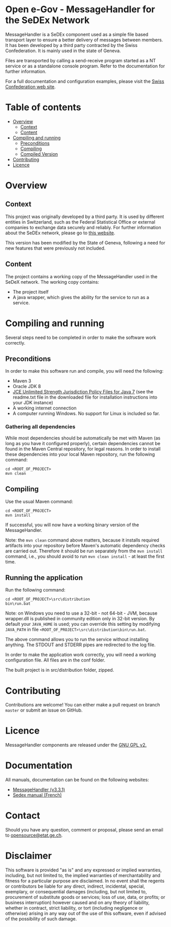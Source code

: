 # Open e-Gov - MessageHandler for the SeDEx Network

MessageHandler is a SeDEx component used as a simple file based transport layer to ensure a better delivery of messages between members. It has 
been developed by a third party contracted by the Swiss Confederation. It is mainly used in the state of Geneva.

Files are transported by calling a send-receive program started
as a NT service or as a standalone console program.
Refer to the documentation for further information.

For a full documentation and configuration examples, please visit the
[Swiss Confederation web site](http://www.e-service.admin.ch/wiki/display/openegovdoc/MessageHandler).

# Table of contents
- [Overview](#overview)
    - [Context](#context)
    - [Content](#content)
- [Compiling and running](#compiling-and-running)
    - [Preconditions](#preconditions)
    - [Compiling](#compiling)
    - [Compiled Version](#compiled-version)
- [Contributing](#contributing)
- [Licence](#licence)

# Overview

## Context

This project was originally developed by a third party. It is
used by different entities in Switzerland, such as the
Federal Statistical Office or external companies to exchange data securely and reliably. For further information about the
SeDEx network, please go to [this website](http://www.e-service.admin.ch/wiki/display/openegovdocfr/MessageHandler).

This version has been modified by the State of Geneva, following a need for new features that were previously not included. 

## Content

The project contains a working copy of the MessageHandler used in the SeDeX network.
The working copy contains:
* The project itself
* A java wrapper, which gives the ability for the service to run as a service.

# Compiling and running

Several steps need to be completed in order to make the software work correctly.

## Preconditions

In order to make this software run and compile, you will need the following:
* Maven 3
* Oracle JDK 8
* [JCE Unlimited Strength Jurisdiction Policy Files for Java 7](http://www.oracle.com/technetwork/java/javase/downloads/jce-7-download-432124.html)
    (see the readme.txt file in the downloaded file for installation instructions into your JDK instance)
* A working internet connection
* A computer running Windows. No support for Linux is included so far.
    
### Gathering all dependencies

While most dependencies should be automatically be met with Maven (as long as you have it configured properly),
certain dependencies cannot be found in the Maven Central repository, for legal reasons.
In order to install these dependencies into your local Maven repository, run the following command:
```Shell
cd <ROOT_OF_PROJECT>
mvn clean 
```

## Compiling

Use the usual Maven command:
```Shell
cd <ROOT_OF_PROJECT>
mvn install
```
If successful, you will now have a working binary version of the MessageHandler.

Note: the ``mvn clean`` command above matters, because it installs required artifacts into your
repository before Maven's automatic dependency checks are carried out.
Therefore it should be run separately from the
``mvn install`` command, i.e., you should avoid to run ``mvn clean install`` - at least the first time.

## Running the application

Run the following command:
```Shell
cd <ROOT_OF_PROJECT>\src\distribution
bin\run.bat
```

Note: on Windows you need to use a 32-bit - not 64-bit - JVM, 
because wrapper.dll is published in community edition only in 32-bit version.
By default your ``JAVA_HOME`` is used; you can override this setting by modifying ``JAVA_PATH`` in file
``<ROOT_OF_PROJECT>\src\distribution\bin\run.bat``.

The above command allows you to run the service without installing anything.
The STDOUT and STDERR pipes are redirected to the log file.

In order to make the application work correctly, you will need a working configuration file. All files are in the conf folder.

The built project is in src/distribution folder, zipped.

# Contributing

Contributions are welcome! You can either make a pull request on branch ``master`` or submit an issue on GitHub.

# Licence

MessageHandler components are released under the [GNU GPL v2.](https://www.gnu.org/licenses/old-licenses/gpl-2.0.html)

# Documentation

All manuals, documentation can be found on the following websites:
* [MessageHandler (v3.3.1)](http://www.e-service.admin.ch/wiki/display/openegovdocfr/MessageHandler+Download)
* [Sedex manual (French)](https://www.bfs.admin.ch/bfs/fr/home/registres/registre-personnes/sedex/downloads.assetdetail.315872.html)

# Contact

Should you have any question, comment or proposal, please send an email to opensource@etat.ge.ch.

# Disclaimer

This software is provided "as is" and any expressed or implied warranties, including, but not limited to, the implied
warranties of merchantability and fitness for a particular purpose are disclaimed. In no event shall the regents or
contributors be liable for any direct, indirect, incidental, special, exemplary, or consequential damages
(including, but not limited to, procurement of substitute goods or services; loss of use, data, or profits; or business
interruption) however caused and on any theory of liability, whether in contract, strict liability, or tort
(including negligence or otherwise) arising in any way out of the use of this software, even if advised of the
possibility of such damage.
